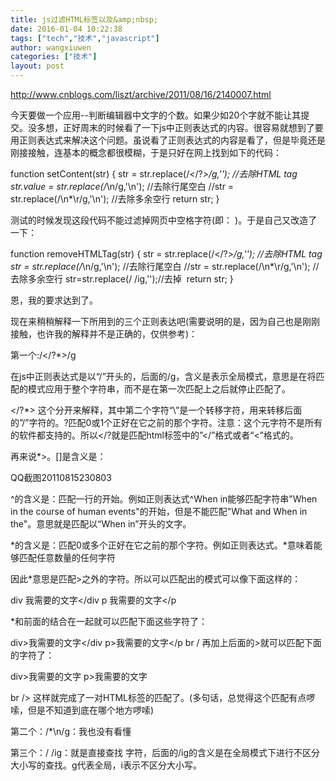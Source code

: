 ```yaml
---
title: js过滤HTML标签以及&amp;nbsp;
date: 2016-01-04 10:22:38
tags: ["tech","技术","javascript"]
author: wangxiuwen
categories: ["技术"]
layout: post
---
```




http://www.cnblogs.com/liszt/archive/2011/08/16/2140007.html

今天要做一个应用--判断编辑器中文字的个数。如果少如20个字就不能让其提交。没多想，正好周末的时候看了一下js中正则表达式的内容。很容易就想到了要用正则表达式来解决这个问题。虽说看了正则表达式的内容是看了，但是毕竟还是刚接接触，连基本的概念都很模糊，于是只好在网上找到如下的代码：



function setContent(str) {
str = str.replace(/<\/?*>/g,''); //去除HTML tag
str.value = str.replace(/*\n/g,'\n'); //去除行尾空白
//str = str.replace(/\n*\r/g,'\n'); //去除多余空行
return str;
}

测试的时候发现这段代码不能过滤掉网页中空格字符(即：&nbsp;)。于是自己又改造了一下：

function removeHTMLTag(str) {
            str = str.replace(/<\/?*>/g,''); //去除HTML tag
            str = str.replace(/*\n/g,'\n'); //去除行尾空白
            //str = str.replace(/\n*\r/g,'\n'); //去除多余空行
            str=str.replace(/&nbsp;/ig,'');//去掉&nbsp;
            return str;
    }

恩，我的要求达到了。



现在来稍稍解释一下所用到的三个正则表达吧(需要说明的是，因为自己也是刚刚接触，也许我的解释并不是正确的，仅供参考)：

第一个:/<\/?*>/g

在js中正则表达式是以“/”开头的，后面的/g，含义是表示全局模式，意思是在将匹配的模式应用于整个字符串，而不是在第一次匹配上之后就停止匹配了。



<\/?*> 这个分开来解释，其中第二个字符“\”是一个转移字符，用来转移后面的”/”字符的。?匹配0或1个正好在它之前的那个字符。注意：这个元字符不是所有的软件都支持的。所以<\/?就是匹配html标签中的”</”格式或者“<”格式的。



再来说*>。[]是含义是：



QQ截图20110815230803

^的含义是：匹配一行的开始。例如正则表达式^When in能够匹配字符串"When in the course of human events"的开始，但是不能匹配"What and When in the"。意思就是匹配以“When in”开头的文字。

*的含义是：匹配0或多个正好在它之前的那个字符。例如正则表达式。*意味着能够匹配任意数量的任何字符



因此*意思是匹配>之外的字符。所以可以匹配出的模式可以像下面这样的：

div
我需要的文字</div
p
我需要的文字</p


*和前面的结合在一起就可以匹配下面这些字符了：

div>我需要的文字</div
p>我需要的文字</p
br /
再加上后面的>就可以匹配下面的字符了：

div>我需要的文字</div>
p>我需要的文字</p>
br />
这样就完成了一对HTML标签的匹配了。(多句话，总觉得这个匹配有点啰嗦，但是不知道到底在哪个地方啰嗦)



第二个：/*\n/g：我也没有看懂

第三个：/&nbsp;/ig：就是直接查找&nbsp;字符，后面的/ig的含义是在全局模式下进行不区分大小写的查找。g代表全局，i表示不区分大小写。

